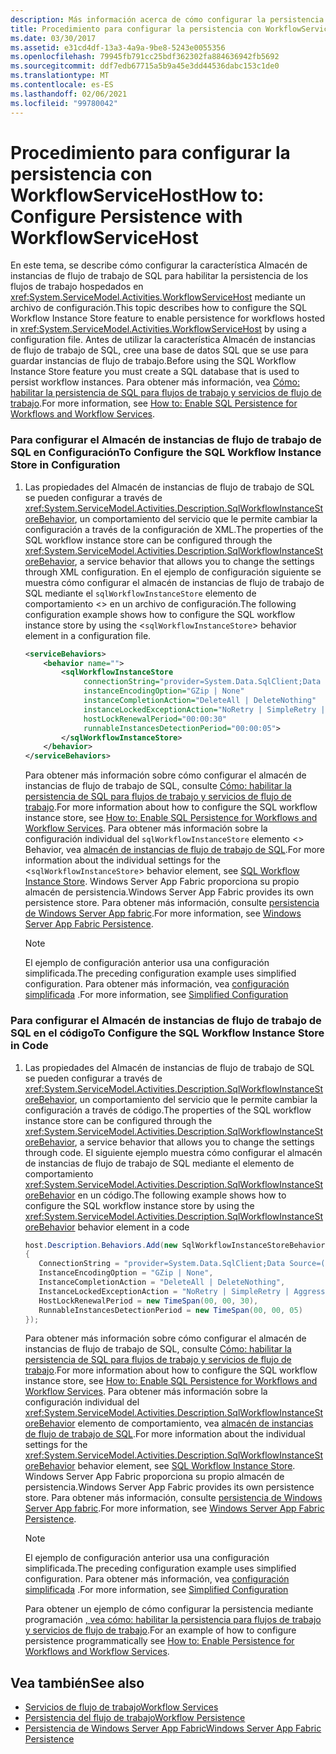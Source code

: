 ```yaml
---
description: Más información acerca de cómo configurar la persistencia con WorkflowServiceHost
title: Procedimiento para configurar la persistencia con WorkflowServiceHost
ms.date: 03/30/2017
ms.assetid: e31cd4df-13a3-4a9a-9be8-5243e0055356
ms.openlocfilehash: 79945fb791cc25bdf362302fa884636942fb5692
ms.sourcegitcommit: ddf7edb67715a5b9a45e3dd44536dabc153c1de0
ms.translationtype: MT
ms.contentlocale: es-ES
ms.lasthandoff: 02/06/2021
ms.locfileid: "99780042"
---
```

# <a name="how-to-configure-persistence-with-workflowservicehost"></a><span data-ttu-id="04a5a-103">Procedimiento para configurar la persistencia con WorkflowServiceHost</span><span class="sxs-lookup"><span data-stu-id="04a5a-103">How to: Configure Persistence with WorkflowServiceHost</span></span>

<span data-ttu-id="04a5a-104">En este tema, se describe cómo configurar la característica Almacén de instancias de flujo de trabajo de SQL para habilitar la persistencia de los flujos de trabajo hospedados en <xref:System.ServiceModel.Activities.WorkflowServiceHost> mediante un archivo de configuración.</span><span class="sxs-lookup"><span data-stu-id="04a5a-104">This topic describes how to configure the SQL Workflow Instance Store feature to enable persistence for workflows hosted in <xref:System.ServiceModel.Activities.WorkflowServiceHost> by using a configuration file.</span></span> <span data-ttu-id="04a5a-105">Antes de utilizar la característica Almacén de instancias de flujo de trabajo de SQL, cree una base de datos SQL que se use para guardar instancias de flujo de trabajo.</span><span class="sxs-lookup"><span data-stu-id="04a5a-105">Before using the SQL Workflow Instance Store feature you must create a SQL database that is used to persist workflow instances.</span></span> <span data-ttu-id="04a5a-106">Para obtener más información, vea [Cómo: habilitar la persistencia de SQL para flujos de trabajo y servicios de flujo de trabajo](../../windows-workflow-foundation/how-to-enable-sql-persistence-for-workflows-and-workflow-services.md).</span><span class="sxs-lookup"><span data-stu-id="04a5a-106">For more information, see [How to: Enable SQL Persistence for Workflows and Workflow Services](../../windows-workflow-foundation/how-to-enable-sql-persistence-for-workflows-and-workflow-services.md).</span></span>  
  
### <a name="to-configure-the-sql-workflow-instance-store-in-configuration"></a><span data-ttu-id="04a5a-107">Para configurar el Almacén de instancias de flujo de trabajo de SQL en Configuración</span><span class="sxs-lookup"><span data-stu-id="04a5a-107">To Configure the SQL Workflow Instance Store in Configuration</span></span>  
  
1. <span data-ttu-id="04a5a-108">Las propiedades del Almacén de instancias de flujo de trabajo de SQL se pueden configurar a través de <xref:System.ServiceModel.Activities.Description.SqlWorkflowInstanceStoreBehavior>, un comportamiento del servicio que le permite cambiar la configuración a través de la configuración de XML.</span><span class="sxs-lookup"><span data-stu-id="04a5a-108">The properties of the SQL workflow instance store can be configured through the <xref:System.ServiceModel.Activities.Description.SqlWorkflowInstanceStoreBehavior>, a service behavior that allows you to change the settings through XML configuration.</span></span> <span data-ttu-id="04a5a-109">En el ejemplo de configuración siguiente se muestra cómo configurar el almacén de instancias de flujo de trabajo de SQL mediante el `sqlWorkflowInstanceStore` elemento de comportamiento <> en un archivo de configuración.</span><span class="sxs-lookup"><span data-stu-id="04a5a-109">The following configuration example shows how to configure the SQL workflow instance store by using the <`sqlWorkflowInstanceStore`> behavior element in a configuration file.</span></span>  
  
    ```xml  
    <serviceBehaviors>  
        <behavior name="">  
            <sqlWorkflowInstanceStore
                 connectionString="provider=System.Data.SqlClient;Data Source=(local);Initial Catalog=DefaultPersistenceProviderDb;Integrated Security=True;Async=true"  
                 instanceEncodingOption="GZip | None"  
                 instanceCompletionAction="DeleteAll | DeleteNothing"  
                 instanceLockedExceptionAction="NoRetry | SimpleRetry | AggressiveRetry"  
                 hostLockRenewalPeriod="00:00:30"
                 runnableInstancesDetectionPeriod="00:00:05">  
            </sqlWorkflowInstanceStore>  
        </behavior>  
    </serviceBehaviors>  
    ```  
  
     <span data-ttu-id="04a5a-110">Para obtener más información sobre cómo configurar el almacén de instancias de flujo de trabajo de SQL, consulte [Cómo: habilitar la persistencia de SQL para flujos de trabajo y servicios de flujo de trabajo](../../windows-workflow-foundation/how-to-enable-sql-persistence-for-workflows-and-workflow-services.md).</span><span class="sxs-lookup"><span data-stu-id="04a5a-110">For more information about how to configure the SQL workflow instance store, see [How to: Enable SQL Persistence for Workflows and Workflow Services](../../windows-workflow-foundation/how-to-enable-sql-persistence-for-workflows-and-workflow-services.md).</span></span> <span data-ttu-id="04a5a-111">Para obtener más información sobre la configuración individual del `sqlWorkflowInstanceStore` elemento <> Behavior, vea [almacén de instancias de flujo de trabajo de SQL](../../windows-workflow-foundation/sql-workflow-instance-store.md).</span><span class="sxs-lookup"><span data-stu-id="04a5a-111">For more information about the individual settings for the <`sqlWorkflowInstanceStore`> behavior element, see [SQL Workflow Instance Store](../../windows-workflow-foundation/sql-workflow-instance-store.md).</span></span> <span data-ttu-id="04a5a-112">Windows Server App Fabric proporciona su propio almacén de persistencia.</span><span class="sxs-lookup"><span data-stu-id="04a5a-112">Windows Server App Fabric provides its own persistence store.</span></span> <span data-ttu-id="04a5a-113">Para obtener más información, consulte [persistencia de Windows Server App fabric](/previous-versions/appfabric/ee677272(v=azure.10)).</span><span class="sxs-lookup"><span data-stu-id="04a5a-113">For more information, see [Windows Server App Fabric Persistence](/previous-versions/appfabric/ee677272(v=azure.10)).</span></span>  
  
    > [!NOTE]
    > <span data-ttu-id="04a5a-114">El ejemplo de configuración anterior usa una configuración simplificada.</span><span class="sxs-lookup"><span data-stu-id="04a5a-114">The preceding configuration example uses simplified configuration.</span></span> <span data-ttu-id="04a5a-115">Para obtener más información, vea [configuración simplificada](../simplified-configuration.md) .</span><span class="sxs-lookup"><span data-stu-id="04a5a-115">For more information, see [Simplified Configuration](../simplified-configuration.md)</span></span>  
  
### <a name="to-configure-the-sql-workflow-instance-store-in-code"></a><span data-ttu-id="04a5a-116">Para configurar el Almacén de instancias de flujo de trabajo de SQL en el código</span><span class="sxs-lookup"><span data-stu-id="04a5a-116">To Configure the SQL Workflow Instance Store in Code</span></span>  
  
1. <span data-ttu-id="04a5a-117">Las propiedades del Almacén de instancias de flujo de trabajo de SQL se pueden configurar a través de <xref:System.ServiceModel.Activities.Description.SqlWorkflowInstanceStoreBehavior>, un comportamiento del servicio que le permite cambiar la configuración a través de código.</span><span class="sxs-lookup"><span data-stu-id="04a5a-117">The properties of the SQL workflow instance store can be configured through the <xref:System.ServiceModel.Activities.Description.SqlWorkflowInstanceStoreBehavior>, a service behavior that allows you to change the settings through code.</span></span> <span data-ttu-id="04a5a-118">El siguiente ejemplo muestra cómo configurar el almacén de instancias de flujo de trabajo de SQL mediante el elemento de comportamiento <xref:System.ServiceModel.Activities.Description.SqlWorkflowInstanceStoreBehavior> en un código.</span><span class="sxs-lookup"><span data-stu-id="04a5a-118">The following example shows how to configure the SQL workflow instance store by using the <xref:System.ServiceModel.Activities.Description.SqlWorkflowInstanceStoreBehavior> behavior element in a code</span></span>  
  
    ```csharp  
    host.Description.Behaviors.Add(new SqlWorkflowInstanceStoreBehavior  
    {  
       ConnectionString = "provider=System.Data.SqlClient;Data Source=(local);Initial Catalog=DefaultPersistenceProviderDb;Integrated Security=True;Async=true",  
       InstanceEncodingOption = "GZip | None",  
       InstanceCompletionAction = "DeleteAll | DeleteNothing",  
       InstanceLockedExceptionAction = "NoRetry | SimpleRetry | AggressiveRetry",  
       HostLockRenewalPeriod = new TimeSpan(00, 00, 30),  
       RunnableInstancesDetectionPeriod = new TimeSpan(00, 00, 05)  
    });  
    ```  
  
     <span data-ttu-id="04a5a-119">Para obtener más información sobre cómo configurar el almacén de instancias de flujo de trabajo de SQL, consulte [Cómo: habilitar la persistencia de SQL para flujos de trabajo y servicios de flujo de trabajo](../../windows-workflow-foundation/how-to-enable-sql-persistence-for-workflows-and-workflow-services.md).</span><span class="sxs-lookup"><span data-stu-id="04a5a-119">For more information about how to configure the SQL workflow instance store, see [How to: Enable SQL Persistence for Workflows and Workflow Services](../../windows-workflow-foundation/how-to-enable-sql-persistence-for-workflows-and-workflow-services.md).</span></span> <span data-ttu-id="04a5a-120">Para obtener más información sobre la configuración individual del <xref:System.ServiceModel.Activities.Description.SqlWorkflowInstanceStoreBehavior> elemento de comportamiento, vea [almacén de instancias de flujo de trabajo de SQL](../../windows-workflow-foundation/sql-workflow-instance-store.md).</span><span class="sxs-lookup"><span data-stu-id="04a5a-120">For more information about the individual settings for the <xref:System.ServiceModel.Activities.Description.SqlWorkflowInstanceStoreBehavior> behavior element, see [SQL Workflow Instance Store](../../windows-workflow-foundation/sql-workflow-instance-store.md).</span></span> <span data-ttu-id="04a5a-121">Windows Server App Fabric proporciona su propio almacén de persistencia.</span><span class="sxs-lookup"><span data-stu-id="04a5a-121">Windows Server App Fabric provides its own persistence store.</span></span> <span data-ttu-id="04a5a-122">Para obtener más información, consulte [persistencia de Windows Server App fabric](/previous-versions/appfabric/ee677272(v=azure.10)).</span><span class="sxs-lookup"><span data-stu-id="04a5a-122">For more information, see [Windows Server App Fabric Persistence](/previous-versions/appfabric/ee677272(v=azure.10)).</span></span>  
  
    > [!NOTE]
    > <span data-ttu-id="04a5a-123">El ejemplo de configuración anterior usa una configuración simplificada.</span><span class="sxs-lookup"><span data-stu-id="04a5a-123">The preceding configuration example uses simplified configuration.</span></span> <span data-ttu-id="04a5a-124">Para obtener más información, vea [configuración simplificada](../simplified-configuration.md) .</span><span class="sxs-lookup"><span data-stu-id="04a5a-124">For more information, see [Simplified Configuration](../simplified-configuration.md)</span></span>  
  
     <span data-ttu-id="04a5a-125">Para obtener un ejemplo de cómo configurar la persistencia mediante programación [, vea cómo: habilitar la persistencia para flujos de trabajo y servicios de flujo de trabajo](../../windows-workflow-foundation/how-to-enable-persistence-for-workflows-and-workflow-services.md).</span><span class="sxs-lookup"><span data-stu-id="04a5a-125">For an example of how to configure persistence programmatically see [How to: Enable Persistence for Workflows and Workflow Services](../../windows-workflow-foundation/how-to-enable-persistence-for-workflows-and-workflow-services.md).</span></span>  
  
## <a name="see-also"></a><span data-ttu-id="04a5a-126">Vea también</span><span class="sxs-lookup"><span data-stu-id="04a5a-126">See also</span></span>

- [<span data-ttu-id="04a5a-127">Servicios de flujo de trabajo</span><span class="sxs-lookup"><span data-stu-id="04a5a-127">Workflow Services</span></span>](workflow-services.md)
- [<span data-ttu-id="04a5a-128">Persistencia del flujo de trabajo</span><span class="sxs-lookup"><span data-stu-id="04a5a-128">Workflow Persistence</span></span>](../../windows-workflow-foundation/workflow-persistence.md)
- <span data-ttu-id="04a5a-129">[Persistencia de Windows Server App Fabric](/previous-versions/appfabric/ee677272(v=azure.10))</span><span class="sxs-lookup"><span data-stu-id="04a5a-129">[Windows Server App Fabric Persistence](/previous-versions/appfabric/ee677272(v=azure.10))</span></span>
